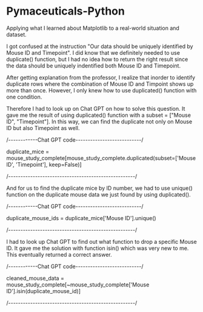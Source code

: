 # Pymaceuticals-Python
Applying what I learned about Matplotlib to a real-world situation and dataset. 


I got confused at the instruction "Our data should be uniquely identified by Mouse ID and Timepoint". I did know that we definitely needed to use duplicate() function, but I had no idea how to return the right result since the data should be uniquely indentified both Mouse ID and Timepoint. 

After getting explanation from the professor, I realize that inorder to identify duplicate rows where the combination of Mouse ID and Timpoint shows up more than once. However, I only knew how to use duplicated() function with one condition.

Therefore I had to look up on Chat GPT on how to solve this question. It gave me the result of using duplicated() function with a subset = ["Mouse ID", "Timepoint"]. In this way, we can find the duplicate not only on Mouse ID but also Timepoint as well.

/------------Chat GPT code---------------------------/

duplicate_mice = mouse_study_complete[mouse_study_complete.duplicated(subset=['Mouse ID', 'Timepoint'], keep=False)]

/----------------------------------------------------/

And for us to find the duplicate mice by ID number, we had to use unique() function on the duplicate mouse data we just found by using duplicated().

/------------Chat GPT code---------------------------/

duplicate_mouse_ids = duplicate_mice['Mouse ID'].unique()

/----------------------------------------------------/

I had to look up Chat GPT to find out what function to drop a specific Mouse ID. It gave me the solution with function isin() which was very new to me. This eventually returned a correct answer.

/------------Chat GPT code---------------------------/

cleaned_mouse_data = mouse_study_complete[~mouse_study_complete['Mouse ID'].isin(duplicate_mouse_id)]

/----------------------------------------------------/
